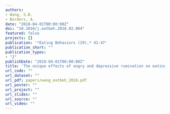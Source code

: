 ```yaml
---
authors:
- Wang, S.B.
- Borders, A.
date: "2018-04-01T00:00:00Z"
doi: "10.1016/j.eatbeh.2018.02.004"
featured: false
projects: []
publication: '*Eating Behaviors (29),* 41-47'
publication_short: ""
publication_types:
- "2"
publishDate: "2018-04-01T00:00:00Z"
title: 'The unique effects of angry and depressive rumination on eating-disorder psychopathology and the mediating role of impulsivity'
url_code: ""
url_dataset: ""
url_pdf: papers/wang_eatbeh_2018.pdf
url_poster: ""
url_project: ""
url_slides: ""
url_source: ""
url_video: ""
---
```



